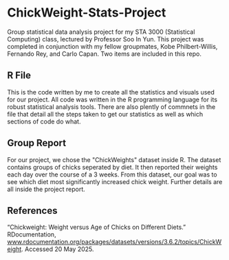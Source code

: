 # ChickWeight-Stats-Project
Group statistical data analysis project for my STA 3000 (Statistical Computing) class, lectured by Professor Soo In Yun. This project was completed in conjunction with my fellow groupmates, Kobe Philbert-Willis, Fernando Rey, and Carlo Capan. Two items are included in this repo.

## R File
This is the code written by me to create all the statistics and visuals used for our project. All code was written in the R programming language for its robust statistical analysis tools. There are also plently of commnets in the file that detail all the steps taken to get our statistics as well as which sections of code do what. 

## Group Report
For our project, we chose the "ChickWeights" dataset inside R. The dataset contains groups of chicks seperated by diet. It then reported their weights each day over the course of a 3 weeks. From this dataset, our goal was to see which diet most significantly increased chick weight. Further details are all inside the project report. 

## References
“Chickweight: Weight versus Age of Chicks on Different Diets.” RDocumentation,
www.rdocumentation.org/packages/datasets/versions/3.6.2/topics/ChickWeight. Accessed 20 May
2025.

